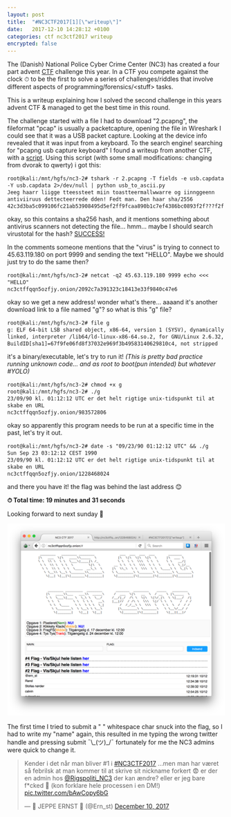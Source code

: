 ```yaml
---
layout: post
title:  "#NC3CTF2017[1][\"writeup\"]"
date:   2017-12-10 14:28:12 +0100
categories: ctf nc3ctf2017 writeup
encrypted: false
---
```

The (Danish) National Police Cyber Crime Center (NC3) has created a four part advent [CTF](https://ctftime.org/ctf-wtf/) challenge this year. In a CTF you compete against the clock ⏱ to be the first to solve a series of challenges/riddles that involve different aspects of programming/forensics/&lt;stuff&gt; tasks.

This is a writeup explaining how I solved the second challenge in this years advent CTF & managed to get the best time in this round.

The challenge started with a file I had to download "2.pcapng", the fileformat "pcap" is usually a packetcapture, opening the file in Wireshark I could see that it was a USB packet capture. Looking at the device info revealed that it was input from a keyboard. To the search engine! searching for "pcapng usb capture keyboard" I found a writeup from another CTF, with a [script](https://github.com/WCSC/writeups/tree/master/icectf-2016/intercepted_1). Using this script (with some small modifications: changing from dvorak to qwerty) i got this:

```console
root@kali:/mnt/hgfs/nc3-2# tshark -r 2.pcapng -T fields -e usb.capdata -Y usb.capdata 2>/dev/null | python usb_to_ascii.py 
Jeeg haarr liigge tteessteet miin toastteermallwwarre og iinnggeenn antiviiruus dettecteerrede dden! Fedt man. Den haar sha/2556 42c3d3ba5c099106fc21ab53908495d5ef2ff9fcaa890b1c7ef4386bc0893f2f???f2f
```

okay, so this contains a sha256 hash, and it mentions something about antivirus scanners not detecting the file… hmm… maybe I should search virustotal for the hash? [SUCCESS!](https://www.virustotal.com/#/file/42c3d3ba5c099106fc21ab53908495d5ef2ff9fcaa890b1c7ef4386bc0893f2f/community)

In the comments someone mentions that the "virus" is trying to connect to 45.63.119.180 on port 9999 and sending the text "HELLO". Maybe we should just try to do the same then?

```console
root@kali:/mnt/hgfs/nc3-2# netcat -q2 45.63.119.180 9999 echo <<< "HELLO"
nc3ctffqqn5ozfjy.onion/2092c7a391323c18413e33f9840c47e6
```

okay so we get a new address! wonder what's there… aaaand it's another download link to a file named "g"? so what is this "g" file?

```console
root@kali:/mnt/hgfs/nc3-2# file g
g: ELF 64-bit LSB shared object, x86-64, version 1 (SYSV), dynamically linked, interpreter /lib64/ld-linux-x86-64.so.2, for GNU/Linux 2.6.32, BuildID[sha1]=67f9fe06fd8f37032e969f3b49583140629810c4, not stripped
```

it's a binary/executable, let's try to run it! *(This is pretty bad practice running unknown code… and as root to boot(pun intended) but whatever #YOLO)*

```console
root@kali:/mnt/hgfs/nc3-2# chmod +x g
root@kali:/mnt/hgfs/nc3-2# ./g
23/09/90 kl. 01:12:12 UTC er det helt rigtige unix-tidspunkt til at skabe en URL
nc3ctffqqn5ozfjy.onion/983572806
```

okay so apparently this program needs to be run at a specific time in the past, let's try it out.

```console
root@kali:/mnt/hgfs/nc3-2# date -s "09/23/90 01:12:12 UTC" && ./g
Sun Sep 23 03:12:12 CEST 1990
23/09/90 kl. 01:12:12 UTC er det helt rigtige unix-tidspunkt til at skabe en URL
nc3ctffqqn5ozfjy.onion/1228468024
```

and there you have it! the flag was behind the last address 😊

**⏱ Total time: 19 minutes and 31 seconds**

Looking forward to next sunday 🎅

![Scoreboard](/assets/img/posts/nc3-2-1.png)

The first time I tried to submit a " " whitespace char snuck into the flag, so I had to write my "name" again, this resulted in me typing the wrong twitter handle and pressing submit ¯\\\_(ツ)\_/¯ fortunately for me the NC3 admins were quick to change it.

<blockquote class="twitter-tweet" data-lang="en"><p lang="da" dir="ltr">Kender i det når man bliver #1 i <a href="https://twitter.com/hashtag/NC3CTF2017?src=hash&amp;ref_src=twsrc%5Etfw">#NC3CTF2017</a> …men man har været så febrilsk at man kommer til at skrive sit nickname forkert 😨 er der en admin hos <a href="https://twitter.com/Rigspoliti_NC3?ref_src=twsrc%5Etfw">@Rigspoliti_NC3</a> der kan ændre? eller er jeg bare f*cked 🤡 (kon forklare hele processen i en DM!) <a href="https://t.co/bAwCopy6bG">pic.twitter.com/bAwCopy6bG</a></p>&mdash; 🍂 JEPPE ERNST 🍁 (@Ern_st) <a href="https://twitter.com/Ern_st/status/939822238102179845?ref_src=twsrc%5Etfw">December 10, 2017</a></blockquote>
<script async src="https://platform.twitter.com/widgets.js" charset="utf-8"></script>


